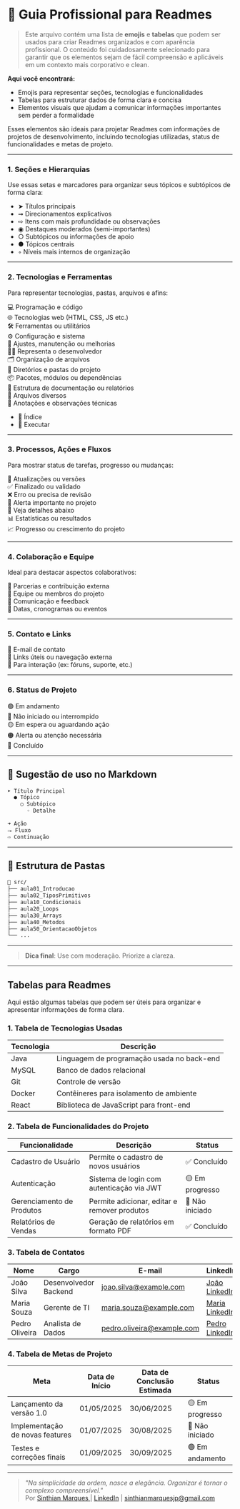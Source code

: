 # 📄 Guia Profissional para Readmes

> Este arquivo contém uma lista de **emojis** e **tabelas** que podem ser usados para criar Readmes organizados e com aparência profissional. O conteúdo foi cuidadosamente selecionado para garantir que os elementos sejam de fácil compreensão e aplicáveis em um contexto mais corporativo e clean.

**Aqui você encontrará:**
- Emojis para representar seções, tecnologias e funcionalidades
- Tabelas para estruturar dados de forma clara e concisa
- Elementos visuais que ajudam a comunicar informações importantes sem perder a formalidade

Esses elementos são ideais para projetar Readmes com informações de projetos de desenvolvimento, incluindo tecnologias utilizadas, status de funcionalidades e metas de projeto.

---

### 1. Seções e Hierarquias

Use essas setas e marcadores para organizar seus tópicos e subtópicos de forma clara:

- ➤ Títulos principais
- ➞ Direcionamentos explicativos
- ⇨ Itens com mais profundidade ou observações
- ◉ Destaques moderados (semi-importantes)
- ○  Subtópicos ou informações de apoio
- ●  Tópicos centrais
- ◦ Níveis mais internos de organização

---

### 2. Tecnologias e Ferramentas

Para representar tecnologias, pastas, arquivos e afins:

💻 Programação e código  
🌐 Tecnologias web (HTML, CSS, JS etc.)  
🛠️ Ferramentas ou utilitários  
⚙️ Configuração e sistema  
🔧 Ajustes, manutenção ou melhorias  
🧑‍💻 Representa o desenvolvedor  
🗂️ Organização de arquivos  
📂 Diretórios e pastas do projeto  
📦 Pacotes, módulos ou dependências  
🧾 Estrutura de documentação ou relatórios  
📄 Arquivos diversos  
📝 Anotações e observações técnicas
- 📑 Índice
- 🔹 Executar

---

### 3. Processos, Ações e Fluxos

Para mostrar status de tarefas, progresso ou mudanças:

🔄 Atualizações ou versões  
✅ Finalizado ou validado  
❌ Erro ou precisa de revisão  
🚩 Alerta importante no projeto  
🔻 Veja detalhes abaixo  
📊 Estatísticas ou resultados  
📈 Progresso ou crescimento do projeto

---

### 4. Colaboração e Equipe

Ideal para destacar aspectos colaborativos:

🤝 Parcerias e contribuição externa  
👥 Equipe ou membros do projeto  
💬 Comunicação e feedback  
📅 Datas, cronogramas ou eventos

---

### 5. Contato e Links

📧 E-mail de contato  
🔗 Links úteis ou navegação externa  
💬 Para interação (ex: fóruns, suporte, etc.)

---

### 6. Status de Projeto

🟢 Em andamento  
🔴 Não iniciado ou interrompido  
🟡 Em espera ou aguardando ação  
🟠 Alerta ou atenção necessária  
🔵 Concluído

---

## 🔁 Sugestão de uso no Markdown

```bash
➤ Título Principal
  ● Tópico
    ○ Subtópico
      ◦ Detalhe

➜ Ação
⭢ Fluxo
⇨ Continuação
```

---

## 📂 Estrutura de Pastas

```bash
📁 src/
├── aula01_Introducao
├── aula02_TiposPrimitivos
├── aula10_Condicionais
├── aula20_Loops
├── aula30_Arrays
├── aula40_Metodos
├── aula50_OrientacaoObjetos
└── ...
```

---

> **Dica final**: Use com moderação. Priorize a clareza. 

---

## Tabelas para Readmes

Aqui estão algumas tabelas que podem ser úteis para organizar e apresentar informações de forma clara.

### 1. **Tabela de Tecnologias Usadas**

| Tecnologia   | Descrição                                   |
|--------------|---------------------------------------------|
| Java         | Linguagem de programação usada no back-end  |
| MySQL        | Banco de dados relacional                   |
| Git          | Controle de versão                         |
| Docker       | Contêineres para isolamento de ambiente    |
| React        | Biblioteca de JavaScript para front-end     |

### 2. **Tabela de Funcionalidades do Projeto**

| Funcionalidade            | Descrição                                          | Status   |
|---------------------------|----------------------------------------------------|----------|
| Cadastro de Usuário        | Permite o cadastro de novos usuários               | ✅ Concluído |
| Autenticação               | Sistema de login com autenticação via JWT          | 🟡 Em progresso |
| Gerenciamento de Produtos  | Permite adicionar, editar e remover produtos      | 🔴 Não iniciado |
| Relatórios de Vendas       | Geração de relatórios em formato PDF               | ✅ Concluído |

### 3. **Tabela de Contatos**

| Nome            | Cargo                | E-mail                          | LinkedIn                      |
|-----------------|----------------------|---------------------------------|-------------------------------|
| João Silva      | Desenvolvedor Backend| joao.silva@example.com          | [João LinkedIn](#)             |
| Maria Souza     | Gerente de TI        | maria.souza@example.com         | [Maria LinkedIn](#)            |
| Pedro Oliveira  | Analista de Dados    | pedro.oliveira@example.com      | [Pedro LinkedIn](#)            |

### 4. **Tabela de Metas de Projeto**

| Meta                          | Data de Início | Data de Conclusão Estimada | Status   |
|-------------------------------|----------------|----------------------------|----------|
| Lançamento da versão 1.0       | 01/05/2025     | 30/06/2025                 | 🟡 Em progresso |
| Implementação de novas features| 01/07/2025     | 30/08/2025                 | 🔴 Não iniciado |
| Testes e correções finais      | 01/09/2025     | 30/09/2025                 | 🟢 Em andamento |

---

> _"Na simplicidade da ordem, nasce a elegância. Organizar é tornar o complexo compreensível."_  
Por [Sinthian Marques ](https://github.com/SinthianMar) | [LinkedIn](https://www.linkedin.com/in/sinthianmarques) | sinthianmarquesjp@gmail.com



